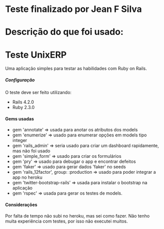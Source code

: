 
# Teste finalizado por Jean F Silva
# Descrição do que foi usado:

# Teste UnixERP
Uma aplicação simples para testar as habilidades com Ruby on Rails.

##### Configuração
O teste deve ser feito utilizando:
- Rails 4.2.0
- Ruby 2.3.0

#### Gems usadas
- gem 'annotate' => usada para anotar os atributos dos models
- gem 'enumerize' => usado para enumerar opções em models tipo integer
- gem 'rails_admin' => seria usado para criar um dashboard rapidamente, mas não foi usado
- gem 'simple_form' => usado para criar os formulários
- gem 'pry' => usado para debugar o app e encontrar defeitos
- gem 'faker' => usado para gerar dados 'faker' no seeds
- gem 'rails_12factor', group: :production => usado para poder integrar a app no heroku
- gem 'twitter-bootstrap-rails' => usada para instalar o bootstrap na aplicação
- gem 'rspec' => usada para gerar os testes de models.

#### Considerações
Por falta de tempo não subi no heroku, mas sei como fazer.
Não tenho muita experiência com testes, por isso não executei muitos.